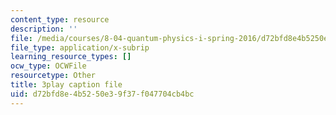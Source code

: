 ```yaml
---
content_type: resource
description: ''
file: /media/courses/8-04-quantum-physics-i-spring-2016/d72bfd8e4b5250e39f37f047704cb4bc_3VXLIF2DpHI.vtt
file_type: application/x-subrip
learning_resource_types: []
ocw_type: OCWFile
resourcetype: Other
title: 3play caption file
uid: d72bfd8e-4b52-50e3-9f37-f047704cb4bc
---
```

